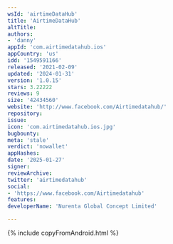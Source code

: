 ```yaml
---
wsId: 'airtimeDataHub'
title: 'AirtimeDataHub'
altTitle: 
authors:
- 'danny'
appId: 'com.airtimedatahub.ios'
appCountry: 'us'
idd: '1549591166'
released: '2021-02-09'
updated: '2024-01-31'
version: '1.0.15'
stars: 3.22222
reviews: 9
size: '42434560'
website: 'http://www.facebook.com/Airtimedatahub/'
repository: 
issue: 
icon: 'com.airtimedatahub.ios.jpg'
bugbounty: 
meta: 'stale'
verdict: 'nowallet'
appHashes: 
date: '2025-01-27'
signer: 
reviewArchive: 
twitter: 'airtimedatahub'
social:
- 'https://www.facebook.com/Airtimedatahub'
features: 
developerName: 'Nurenta Global Concept Limited'

---
```


{% include copyFromAndroid.html %}
